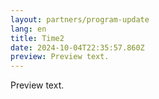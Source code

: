 ```yaml
---
layout: partners/program-update
lang: en
title: Time2
date: 2024-10-04T22:35:57.860Z
preview: P﻿review text.
---
```

P﻿review text.